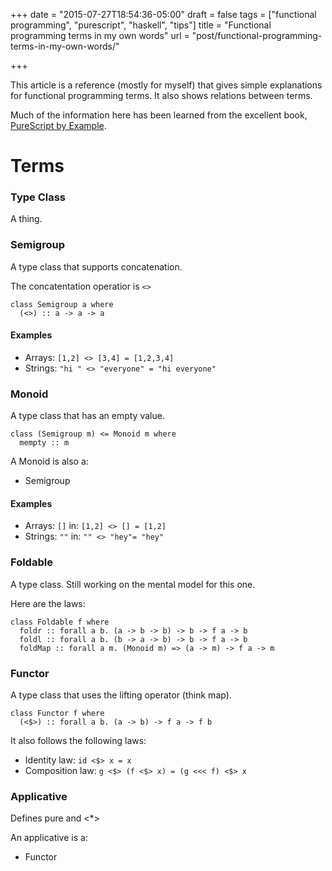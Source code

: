 +++
date = "2015-07-27T18:54:36-05:00"
draft = false
tags = ["functional programming", "purescript", "haskell", "tips"]
title = "Functional programming terms in my own words"
url = "post/functional-programming-terms-in-my-own-words/"

+++

This article is a reference (mostly for myself) that gives simple explanations for functional programming terms.
It also shows relations between terms.

Much of the information here has been learned from the excellent book, [PureScript by Example](https://leanpub.com/purescript/read).

# Terms

### Type Class
A thing.

### Semigroup
A type class that supports concatenation.

The concatentation operatior is `<>`
```
class Semigroup a where
  (<>) :: a -> a -> a
```

#### Examples
* Arrays: `[1,2] <> [3,4] = [1,2,3,4]`
* Strings: `"hi " <> "everyone" = "hi everyone"`

### Monoid
A type class that has an empty value.

```
class (Semigroup m) <= Monoid m where
  mempty :: m
```

A Monoid is also a:

* Semigroup

#### Examples
* Arrays: `[]`  in: `[1,2] <> [] = [1,2]`
* Strings: `""` in: `"" <> "hey"= "hey"`


### Foldable
A type class. Still working on the mental model for this one.

Here are the laws:
```
class Foldable f where
  foldr :: forall a b. (a -> b -> b) -> b -> f a -> b
  foldl :: forall a b. (b -> a -> b) -> b -> f a -> b
  foldMap :: forall a m. (Monoid m) => (a -> m) -> f a -> m
```

### Functor
A type class that uses the lifting operator (think map).

```
class Functor f where
  (<$>) :: forall a b. (a -> b) -> f a -> f b
```

It also follows the following laws:

* Identity law:     `id <$> x = x`
* Composition law:  `g <$> (f <$> x) = (g <<< f) <$> x`

### Applicative
Defines pure and <*>

An applicative is a:

* Functor
